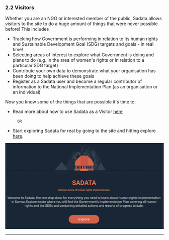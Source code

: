### 2.2 Visitors

Whether you are an NGO or interested member of the public, Sadata allows visitors to the site to do a huge amount of things that were never possible before! This includes

* Tracking how Government is performing in relation to its human rights and Sustainable Development Goal \(SDG\) targets and goals - in real time!
* Selecting areas of interest to explore what Government is doing and plans to do \(e.g. in the area of women's rights or in relation to a particular SDG target\)
* Contribute your own data to demonstrate what your organisation has been doing to help achieve these goals
* Register as a Sadata user and become a regular contributor of information to the National Implementation Plan \(as an organisation or an individual\)

Now you know some of the things that are possible it's time to:

* Read more about how to use Sadata as a Visitor [here](/visitors/using-as-a-visitor.md)

  ```
    OR
  ```

* Start exploring Sadata for real by going to the site and hitting explore [here](https://sadata-production.firebaseapp.com).

![](/assets/Explore.png)

---
